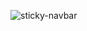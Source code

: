 ![sticky-navbar](https://user-images.githubusercontent.com/59286318/192148127-939d5403-9a66-4a04-afb6-ba5e8728324c.PNG)
